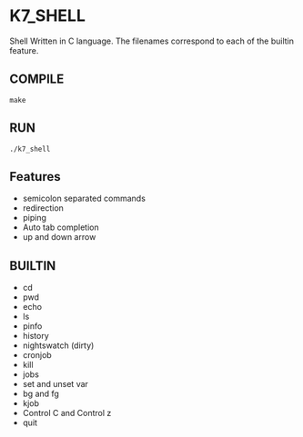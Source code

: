 # K7_SHELL

Shell Written in C language. The filenames correspond to each of the builtin feature.

## COMPILE
```make```

## RUN
```./k7_shell```

## Features

* semicolon separated commands
* redirection
* piping
* Auto tab completion
* up and down arrow

## BUILTIN

* cd
* pwd
* echo
* ls
* pinfo
* history
* nightswatch (dirty)
* cronjob
* kill
* jobs
* set and unset var
* bg and fg
* kjob
* Control C and Control z
* quit

